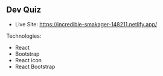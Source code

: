## Dev Quiz
* Live Site: https://incredible-smakager-148211.netlify.app/

Technologies:
* React
* Bootstrap
* React icon
* React Bootstrap


